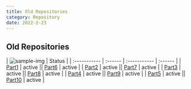 ```yaml
---
title: Old Repositories
category: Repository
date: 2022-2-23
---
```


## Old Repositories

| ![sample-img](https://avatars.githubusercontent.com/u/67372333?s=40&v=4) | Status | 
| :----------- | :------ | :----------- | :------ |
| [Part1]({{site.url}}{{site.baseurl}}/repository/p1/) | active || [Part6]({{site.url}}{{site.baseurl}}/repository/p6/) | active |
| [Part2]({{site.url}}{{site.baseurl}}/repository/p2/) | active || [Part7]({{site.url}}{{site.baseurl}}/repository/p7/) | active |
| [Part3]({{site.url}}{{site.baseurl}}/repository/p3/) | active || [Part8]({{site.url}}{{site.baseurl}}/repository/p8/) | active |
| [Part4]({{site.url}}{{site.baseurl}}/repository/p4/) | active || [Part9]({{site.url}}{{site.baseurl}}/repository/p9/) | active |
| [Part5]({{site.url}}{{site.baseurl}}/repository/p5/) | active || [Part10]({{site.url}}{{site.baseurl}}/repository/p10/) | active |
